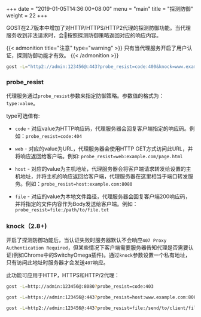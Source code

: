 +++
date = "2019-01-05T14:36:00+08:00"
menu = "main"
title = "探测防御"
weight = 22
+++

GOST在2.7版本中增加了对HTTP/HTTPS/HTTP2代理的探测防御功能。当代理服务收到非法请求时，会按照探测防御策略返回对应的响应内容。

{{< admonition title="注意" type="warning" >}}
只有当代理服务开启了用户认证，探测防御功能才有效。
{{< /admonition >}}

```bash
gost -L="http2://admin:123456@:443?probe_resist=code:400&knock=www.example.com"
```

### probe_resist

代理服务通过`probe_resist`参数来指定防御策略。参数值的格式为：`type:value`。

type可选值有:

* `code` - 对应value为HTTP响应码，代理服务器会回复客户端指定的响应码。例如：`probe_resist=code:404`

* `web` - 对应的value为URL，代理服务器会使用HTTP GET方式访问此URL，并将响应返回给客户端。例如: `probe_resist=web:example.com/page.html`

* `host` - 对应的value为主机地址，代理服务器会将客户端请求转发给设置的主机地址，并将主机的响应返回给客户端，代理服务器在这里相当于端口转发服务。例如：`probe_resist=host:example.com:8080`

* `file` - 对应的value为本地文件路径，代理服务器会回复客户端200响应码，并将指定的文件内容作为Body发送给客户端。例如：`probe_resist=file:/path/to/file.txt`

### knock（2.8+)

开启了探测防御功能后，当认证失败时服务器默认不会响应`407 Proxy Authentication Required`，但某些情况下客户端需要服务器告知代理是否需要认证(例如Chrome中的SwitchyOmega插件)。通过`knock`参数设置一个私有地址，只有访问此地址时服务器才会发送`407`响应。

此功能可应用于HTTP，HTTPS和HTTP/2代理：

```bash
gost -L=http://admin:123456@:8080?probe_resist=code:403
```

```bash
gost -L=https://admin:123456@:443?probe_resist=host:www.example.com:8080
```

```bash
gost -L=http2://admin:123456@:443?probe_resist=file:/send/to/client/file.txt
```

